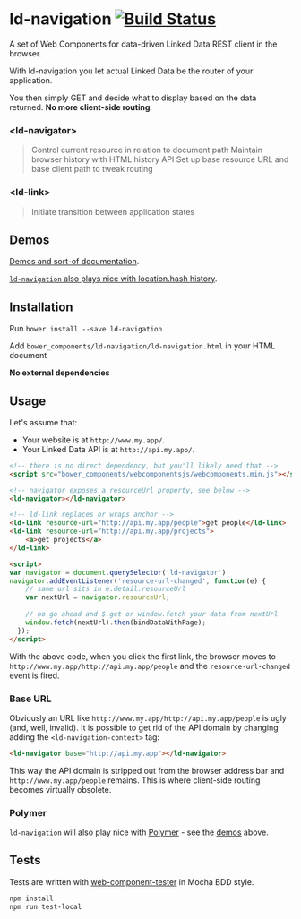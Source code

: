 # ld-navigation [![Build Status](https://travis-ci.org/tpluscode/ld-navigation.svg?branch=master)](https://travis-ci.org/tpluscode/ld-navigation)

A set of Web Components for data-driven Linked Data REST client in the browser.

With ld-navigation you let actual Linked Data be the router of your application. 

You then simply GET and decide what to display based on the data returned. 
**No more client-side routing**.

### &lt;ld-navigator&gt;
> Control current resource in relation to document path
> Maintain browser history with HTML history API
> Set up base resource URL and base client path to tweak routing

### &lt;ld-link&gt;
> Initiate transition between application states

## Demos

[Demos and sort-of documentation](http://t-code.pl/ld-navigation).

[`ld-navigation` also plays nice with location.hash history](http://t-code.pl/ld-navigation/?useHash).

## Installation

Run `bower install --save ld-navigation`

Add `bower_components/ld-navigation/ld-navigation.html` in your HTML document

**No external dependencies**

## Usage

Let's assume that:
* Your website is at `http://www.my.app/`.
* Your Linked Data API is at `http://api.my.app/`.

``` html
<!-- there is no direct dependency, but you'll likely need that -->
<script src="bower_components/webcomponentsjs/webcomponents.min.js"></script>

<!-- navigator exposes a resourceUrl property, see below -->
<ld-navigator></ld-navigator>

<!-- ld-link replaces or wraps anchor -->
<ld-link resource-url="http://api.my.app/people">get people</ld-link>
<ld-link resource-url="http://api.my.app/projects">
    <a>get projects</a>
</ld-link>

<script>
var navigator = document.querySelector('ld-navigator')
navigator.addEventListener('resource-url-changed', function(e) {
    // same url sits in e.detail.resourceUrl
    var nextUrl = navigator.resourceUrl;
    
    // no go ahead and $.get or window.fetch your data from nextUrl
    window.fetch(nextUrl).then(bindDataWithPage);
  });
</script>
```
With the above code, when you click the first link, the browser moves to `http://www.my.app/http://api.my.app/people` and the
`resource-url-changed` event is fired.

### Base URL

Obviously an URL like `http://www.my.app/http://api.my.app/people` is ugly (and, well, invalid). It is possible to get rid of the API domain
by changing adding the `<ld-navigation-context>` tag:

``` html
<ld-navigator base="http://api.my.app"></ld-navigator>
```

This way the API domain is stripped out from the browser address bar and `http://www.my.app/people` remains. This is where client-side
routing becomes virtually obsolete.

### Polymer

`ld-navigation` will also play nice with [Polymer](/Polymer/polymer/) - see the [demos](#demo) above.

## Tests

Tests are written with [web-component-tester](/Polymer/web-component-tester) in Mocha BDD style.

``` bash
npm install
npm run test-local
```
